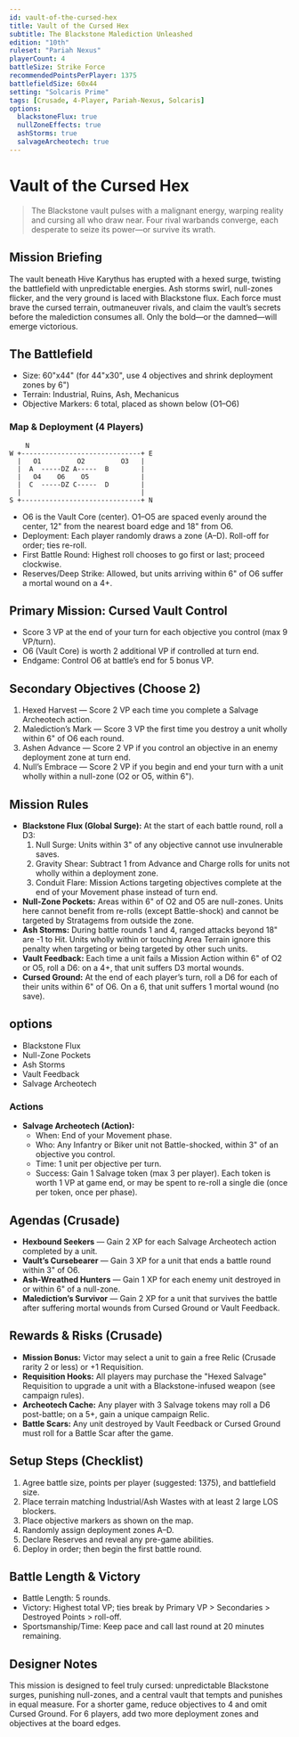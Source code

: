 ```yaml
---
id: vault-of-the-cursed-hex
title: Vault of the Cursed Hex
subtitle: The Blackstone Malediction Unleashed
edition: "10th"
ruleset: "Pariah Nexus"
playerCount: 4
battleSize: Strike Force
recommendedPointsPerPlayer: 1375
battlefieldSize: 60x44
setting: "Solcaris Prime"
tags: [Crusade, 4-Player, Pariah-Nexus, Solcaris]
options:
  blackstoneFlux: true
  nullZoneEffects: true
  ashStorms: true
  salvageArcheotech: true
---
```


# Vault of the Cursed Hex

> The Blackstone vault pulses with a malignant energy, warping reality and cursing all who draw near. Four rival warbands converge, each desperate to seize its power—or survive its wrath.

## Mission Briefing
The vault beneath Hive Karythus has erupted with a hexed surge, twisting the battlefield with unpredictable energies. Ash storms swirl, null-zones flicker, and the very ground is laced with Blackstone flux. Each force must brave the cursed terrain, outmaneuver rivals, and claim the vault’s secrets before the malediction consumes all. Only the bold—or the damned—will emerge victorious.

## The Battlefield
- Size: 60"x44" (for 44"x30", use 4 objectives and shrink deployment zones by 6")
- Terrain: Industrial, Ruins, Ash, Mechanicus
- Objective Markers: 6 total, placed as shown below (O1–O6)

### Map & Deployment (4 Players)

```
    N
W +------------------------------+ E
  |   O1         O2         O3   |
  |  A  -----DZ A-----  B        |
  |   O4    O6    O5             |
  |  C  -----DZ C-----  D        |
  |                              |
S +------------------------------+ N
```
- O6 is the Vault Core (center). O1–O5 are spaced evenly around the center, 12" from the nearest board edge and 18" from O6.
- Deployment: Each player randomly draws a zone (A–D). Roll-off for order; ties re-roll.
- First Battle Round: Highest roll chooses to go first or last; proceed clockwise.
- Reserves/Deep Strike: Allowed, but units arriving within 6" of O6 suffer a mortal wound on a 4+.

## Primary Mission: Cursed Vault Control
- Score 3 VP at the end of your turn for each objective you control (max 9 VP/turn).
- O6 (Vault Core) is worth 2 additional VP if controlled at turn end.
- Endgame: Control O6 at battle’s end for 5 bonus VP.

## Secondary Objectives (Choose 2)
1. Hexed Harvest — Score 2 VP each time you complete a Salvage Archeotech action.
2. Malediction’s Mark — Score 3 VP the first time you destroy a unit wholly within 6" of O6 each round.
3. Ashen Advance — Score 2 VP if you control an objective in an enemy deployment zone at turn end.
4. Null’s Embrace — Score 2 VP if you begin and end your turn with a unit wholly within a null-zone (O2 or O5, within 6").

## Mission Rules
- **Blackstone Flux (Global Surge):** At the start of each battle round, roll a D3:
  1. Null Surge: Units within 3" of any objective cannot use invulnerable saves.
  2. Gravity Shear: Subtract 1 from Advance and Charge rolls for units not wholly within a deployment zone.
  3. Conduit Flare: Mission Actions targeting objectives complete at the end of your Movement phase instead of turn end.
- **Null-Zone Pockets:** Areas within 6" of O2 and O5 are null-zones. Units here cannot benefit from re-rolls (except Battle-shock) and cannot be targeted by Stratagems from outside the zone.
- **Ash Storms:** During battle rounds 1 and 4, ranged attacks beyond 18" are -1 to Hit. Units wholly within or touching Area Terrain ignore this penalty when targeting or being targeted by other such units.
- **Vault Feedback:** Each time a unit fails a Mission Action within 6" of O2 or O5, roll a D6: on a 4+, that unit suffers D3 mortal wounds.
- **Cursed Ground:** At the end of each player’s turn, roll a D6 for each of their units within 6" of O6. On a 6, that unit suffers 1 mortal wound (no save).

## options
- Blackstone Flux
- Null-Zone Pockets
- Ash Storms
- Vault Feedback
- Salvage Archeotech

### Actions
- **Salvage Archeotech (Action):**
  - When: End of your Movement phase.
  - Who: Any Infantry or Biker unit not Battle-shocked, within 3" of an objective you control.
  - Time: 1 unit per objective per turn.
  - Success: Gain 1 Salvage token (max 3 per player). Each token is worth 1 VP at game end, or may be spent to re-roll a single die (once per token, once per phase).

## Agendas (Crusade)
- **Hexbound Seekers** — Gain 2 XP for each Salvage Archeotech action completed by a unit.
- **Vault’s Cursebearer** — Gain 3 XP for a unit that ends a battle round within 3" of O6.
- **Ash-Wreathed Hunters** — Gain 1 XP for each enemy unit destroyed in or within 6" of a null-zone.
- **Malediction’s Survivor** — Gain 2 XP for a unit that survives the battle after suffering mortal wounds from Cursed Ground or Vault Feedback.

## Rewards & Risks (Crusade)
- **Mission Bonus:** Victor may select a unit to gain a free Relic (Crusade rarity 2 or less) or +1 Requisition.
- **Requisition Hooks:** All players may purchase the "Hexed Salvage" Requisition to upgrade a unit with a Blackstone-infused weapon (see campaign rules).
- **Archeotech Cache:** Any player with 3 Salvage tokens may roll a D6 post-battle; on a 5+, gain a unique campaign Relic.
- **Battle Scars:** Any unit destroyed by Vault Feedback or Cursed Ground must roll for a Battle Scar after the game.

## Setup Steps (Checklist)
1. Agree battle size, points per player (suggested: 1375), and battlefield size.
2. Place terrain matching Industrial/Ash Wastes with at least 2 large LOS blockers.
3. Place objective markers as shown on the map.
4. Randomly assign deployment zones A–D.
5. Declare Reserves and reveal any pre-game abilities.
6. Deploy in order; then begin the first battle round.

## Battle Length & Victory
- Battle Length: 5 rounds.
- Victory: Highest total VP; ties break by Primary VP > Secondaries > Destroyed Points > roll-off.
- Sportsmanship/Time: Keep pace and call last round at 20 minutes remaining.

## Designer Notes
This mission is designed to feel truly cursed: unpredictable Blackstone surges, punishing null-zones, and a central vault that tempts and punishes in equal measure. For a shorter game, reduce objectives to 4 and omit Cursed Ground. For 6 players, add two more deployment zones and objectives at the board edges.
